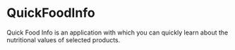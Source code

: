 # QuickFoodInfo
Quick Food Info is an application with which you can quickly learn about the nutritional values of selected products.
